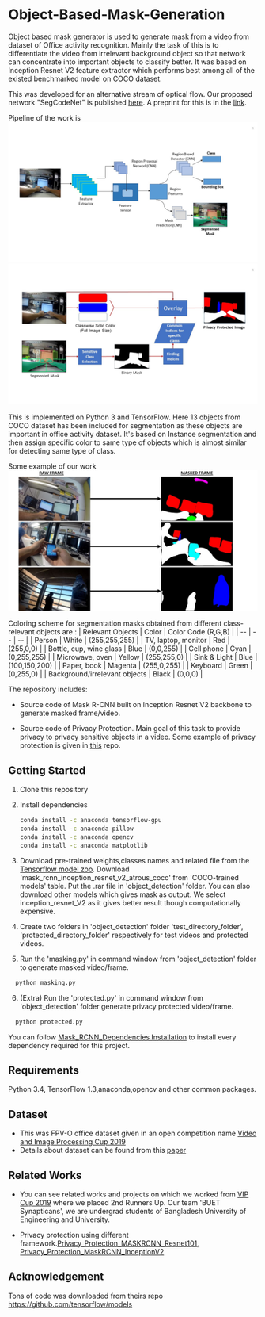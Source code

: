 # Object-Based-Mask-Generation
Object based mask generator is used to generate mask from a video from dataset of Office activity recognition. Mainly the task of this is to differentiate the video from irrelevant background object so that network can concentrate into important objects to classify better.
It was based on Inception Resnet V2 feature extractor which performs best among all of the existed benchmarked model on COCO dataset. 

This was developed for an alternative stream of optical flow. Our proposed network "SegCodeNet" is published [here](https://github.com/iampartho/SegCodeNet). A preprint for this is in the [link](https://www.researchgate.net/publication/343759566_SegCodeNet_Color-Coded_Segmentation_Masks_for_Activity_Detection_from_Wearable_Cameras).

Pipeline of the work is 
![Pipeline of the work](images/Architecture.jpg)
![Getting the mask](images/Process.jpg)

This is implemented on Python 3 and TensorFlow. Here 13 objects from COCO dataset has been included for segmentation as these objects are important in office activity dataset. It's based on Instance segmentation and then assign specific color to same type of objects which is almost similar for detecting same type of class.

Some example of our work 
![Raw & Masked video frame](images/rawmask.jpg)

Coloring scheme for segmentation masks obtained from different class-relevant objects are :
| Relevant Objects | Color | Color Code (R,G,B) |
| -- | -- | -- |
| Person | White | (255,255,255) |
| TV, laptop, monitor | Red  | (255,0,0) |
| Bottle, cup, wine glass | Blue | (0,0,255) |
| Cell phone | Cyan | (0,255,255) |
| Microwave, oven | Yellow | (255,255,0) |
| Sink & Light | Blue | (100,150,200) |
| Paper, book | Magenta | (255,0,255) |
| Keyboard | Green | (0,255,0) |
| Background/irrelevant objects | Black | (0,0,0) |

The repository includes:
* Source code of Mask R-CNN built on Inception Resnet V2 backbone to generate masked frame/video.

* Source code of Privacy Protection. Main goal of this task to provide privacy to privacy sensitive objects in a video.
Some example of privacy protection is given in [this](https://github.com/aia39/Privacy_Protection_MASKRCNN_Resnet101) repo.


## Getting Started
1. Clone this repository
2. Install dependencies
   ```bash
   conda install -c anaconda tensorflow-gpu
   conda install -c anaconda pillow
   conda install -c anaconda opencv
   conda install -c anaconda matplotlib
   ``` 
3. Download pre-trained weights,classes names and related file from the [Tensorflow model zoo](https://github.com/tensorflow/models/blob/master/research/object_detection/g3doc/detection_model_zoo.md). Download 'mask_rcnn_inception_resnet_v2_atrous_coco' from 'COCO-trained models' table. Put the .rar file in 'object_detection' folder. You can also download other models which gives mask as output. We select inception_resnet_V2 as it gives better result though computationally expensive.

4. Create two folders in 'object_detection' folder 'test_directory_folder', 'protected_directory_folder' respectively for test videos and protected videos.

5. Run the 'masking.py' in command window from 'object_detection' folder to generate masked video/frame.
 ```bash
   python masking.py
   ```

6. (Extra) Run the 'protected.py' in command window from 'object_detection' folder generate privacy protected video/frame.
 ```bash
   python protected.py
   ```
You can follow [Mask_RCNN_Dependencies Installation](https://github.com/tensorflow/models.git) to install every dependency required for this project. 



## Requirements
Python 3.4, TensorFlow 1.3,anaconda,opencv and other common packages.

## Dataset 
* This was FPV-O office dataset given in an open competition name [Video and Image Processing Cup 2019](https://signalprocessingsociety.org/get-involved/video-image-processing-cup)
* Details about dataset can be found from this [paper](https://www.researchgate.net/publication/331177449_A_first-person_vision_dataset_of_office_activities)

## Related Works
* You can see related works and projects on which we worked from [VIP Cup 2019](https://signalprocessingsociety.org/get-involved/video-image-processing-cup) where we placed 2nd Runners Up. Our team 'BUET Synapticans', we are undergrad students of Bangladesh University of Engineering and University.

* Privacy protection using different framework.[Privacy_Protection_MASKRCNN_Resnet101](https://github.com/aia39/Privacy_Protection_MASKRCNN_Resnet101), [Privacy_Protection_MaskRCNN_InceptionV2](https://github.com/aia39/Privacy_Protection_MaskRCNN_InceptionV2)

## Acknowledgement 
Tons of code was downloaded from theirs repo  
 https://github.com/tensorflow/models
    
